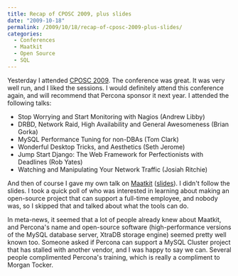 ```yaml
---
title: Recap of CPOSC 2009, plus slides
date: "2009-10-18"
permalink: /2009/10/18/recap-of-cposc-2009-plus-slides/
categories:
  - Conferences
  - Maatkit
  - Open Source
  - SQL
---
```

Yesterday I attended [CPOSC 2009][1]. The conference was great. It was very well run, and I liked the sessions. I would definitely attend this conference again, and will recommend that Percona sponsor it next year. I attended the following talks:

*   Stop Worrying and Start Monitoring with Nagios (Andrew Libby)
*   DRBD, Network Raid, High Availability and General Awesomeness (Brian Gorka)
*   MySQL Performance Tuning for non-DBAs (Tom Clark)
*   Wonderful Desktop Tricks, and Aesthetics (Seth Jerome)
*   Jump Start Django: The Web Framework for Perfectionists with Deadlines (Rob Yates)
*   Watching and Manipulating Your Network Traffic (Josiah Ritchie)

And then of course I gave my own talk on [Maatkit][2] ([slides][3]). I didn't follow the slides. I took a quick poll of who was interested in learning about making an open-source project that can support a full-time employee, and nobody was, so I skipped that and talked about what the tools can do.

In meta-news, it seemed that a lot of people already knew about Maatkit, and Percona's name and open-source software (high-performance versions of the MySQL database server, XtraDB storage engine) seemed pretty well known too. Someone asked if Percona can support a MySQL Cluster project that has stalled with another vendor, and I was happy to say we can. Several people complimented Percona's training, which is really a compliment to Morgan Tocker.

 [1]: http://www.cposc.org/
 [2]: http://www.maatkit.org/
 [3]: http://www.xaprb.com/blog/wp-content/uploads/2009/10/Maatkit_CPOSC.pdf
